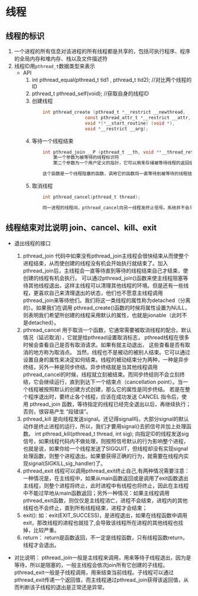 # 线程

## 线程的标识
1. 一个进程的所有信息对该进程的所有线程都是共享的，包括可执行程序、程序的全局内存和堆内存、栈以及文件描述符
2. 线程ID用`pthread_t`数据类型来表示
    * API
        1. int pthread_equal(pthread_t tid1 , pthread_t tid2);  //对比两个线程的ID
        2. pthread_t pthread_self(void);                        //获取自身的线程ID
        3. 创建线程
            ```C
                int pthread_create (pthread_t *__restrict __newthread,      //[out] 存放创建好的线程的ID
                                const pthread_attr_t *__restrict __attr,    //线程的属性，无则为NULL
                                void *(*__start_routine) (void *),          //函数入口
                                void *__restrict __arg);                    //函数传参
            ```
        4. 等待一个线程结束
            ```C
                int pthread_join __P (pthread_t __th, void **__thread_return);
                    第一个参数为被等待的线程标识符
                    第二个参数为一个用户定义的指针，它可以用来存储被等待线程的返回值。

                这个函数是一个线程阻塞的函数，调用它的函数将一直等待到被等待的线程结束为止，当函数返回时，被等待线程的资源被收回。如果执行成功，将返回0，如果失败则返回一个错误号
            ```
        5. 取消线程
            ```C
                int pthread_cancel(pthread_t thread);

                同一进程的线程间，pthread_cancel向另一线程发终止信号。系统并不会马上关闭被取消线程，只有在被取消线程下次系统调用时，才会真正结束线程
            ```


## 线程结束对比说明 join、cancel、kill、exit
+ 退出线程的接口
    1. pthread_join
        代码中如果没有pthread_join主线程会很快结束从而使整个进程结束，从而使创建的线程没有机会开始执行就结束了。加入pthread_join后，主线程会一直等待直到等待的线程结束自己才结束，使创建的线程有机会执行。
        可以通过pthread_join()函数来使主线程阻塞等待其他线程退出，这样主线程可以清理其他线程的环境。但是还有一些线程，更喜欢自己来清理退出的状态，他们也不愿意主线程调用pthread_join来等待他们。我们将这一类线程的属性称为detached（分离的）。如果我们在调用 pthread_create()函数的时候将属性设置为NULL，则表明我们希望所创建的线程采用默认的属性，也就是jionable（此时不是detached）。
    2. pthread_cancel
        用于取消一个函数，它通常需要被取消线程的配合。默认情况（延迟取消），它就是给pthread设置取消标志， pthread线程在很多时候会查看自己是否有取消请求。如果有就主动退出， 这些查看是否有取消的地方称为取消点。
        当然，线程也不是被动的被别人结束。它可以通过设置自身的属性来决定如何结束。线程的被动结束分为两种，一种是异步终结，另外一种是同步终结。异步终结就是当其他线程调用pthread_cancel的时候，线程就立刻被结束。而同步终结则不会立刻终结，它会继续运行，直到到达下一个结束点（cancellation point）。当一个线程被按照默认的创建方式创建，那么它的属性是同步终结。
        若是在整个程序退出时，要终止各个线程，应该在成功发送 CANCEL 指令后，使用 pthread_join 函数，等待指定的线程已经完全退出以后，再继续执行；否则，很容易产生 “段错误”。
    3. pthread_kill
        是向线程发送signal。还记得signal吗，大部分signal的默认动作是终止进程的运行，所以，我们才要用signal()去抓信号并加上处理函数。
        int pthread_kill(pthread_t thread, int sig);
        向指定ID的线程发送sig信号，如果线程代码内不做处理，则按照信号默认的行为影响整个进程，也就是说，如果你给一个线程发送了SIGQUIT，但线程却没有实现signal处理函数，则整个进程退出。如果要获得正确的行为，就需要在线程内实现signal(SIGKILL,sig_handler)了。
    4. pthread_exit
        线程可以调用pthread_exit终止自己,有两种情况需要注意：一种情况是，在主线程中，如果从main函数返回或是调用了exit函数退出主线程，则整个进程将终止，此时进程中有线程也将终止，因此在主线程中不能过早地从main函数返回；另外一种情况：如果主线程调用pthread_exit函数，则仅仅是主线程消亡，进程不会结束，进程内的其他线程也不会终止，直到所有线程结束，进程才会结束；
    5. exit():
        如：exit(EXIT_SUCCESS)，是进程退出，如果在线程函数中调用exit，那改线程的进程也就挂了,会导致该线程所在进程的其他线程也挂掉，比较严重。
    6. return：
        return是函数返回，不一定是线程函数，只有线程函数return，线程才会退出。

+ 对比说明：
    pthread_join一般是主线程来调用，用来等待子线程退出，因为是等待，所以是阻塞的，一般主线程会依次join所有它创建的子线程。
    pthread_exit一般是子线程调用，用来结束当前线程。子线程可以通过pthread_exit传递一个返回值，而主线程通过pthread_join获得该返回值，从而判断该子线程的退出是正常还是异常。
